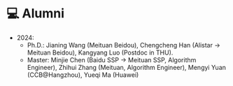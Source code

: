 # 💻 Alumni
- 2024:
    - Ph.D.: Jianing Wang (Meituan Beidou), Chengcheng Han (Alistar -> Meituan Beidou), Kangyang Luo (Postdoc in THU).
    - Master: Minjie Chen (Baidu SSP -> Meituan SSP, Algorithm Engineer), Zhihui Zhang (Meituan, Algorithm Engineer), Mengyi Yuan (CCB@Hangzhou), Yueqi Ma (Huawei)